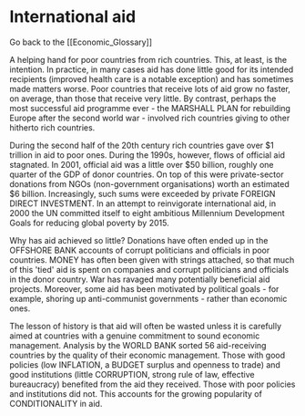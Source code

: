 # International aid

Go back to the [[Economic_Glossary]]


A helping hand for poor countries from rich countries. This, at least, is the intention. In practice, in many cases aid has done little good for its intended recipients (improved health care is a notable exception) and has sometimes made matters worse. Poor countries that receive lots of aid grow no faster, on average, than those that receive very little. By contrast, perhaps the most successful aid programme ever - the MARSHALL PLAN for rebuilding Europe after the second world war - involved rich countries giving to other hitherto rich countries.

During the second half of the 20th century rich countries gave over $1 trillion in aid to poor ones. During the 1990s, however, flows of official aid stagnated. In 2001, official aid was a little over $50 billion, roughly one quarter of the GDP of donor countries. On top of this were private-sector donations from NGOs (non-government organisations) worth an estimated $6 billion. Increasingly, such sums were exceeded by private FOREIGN DIRECT INVESTMENT. In an attempt to reinvigorate international aid, in 2000 the UN committed itself to eight ambitious Millennium Development Goals for reducing global poverty by 2015.

Why has aid achieved so little? Donations have often ended up in the OFFSHORE BANK accounts of corrupt politicians and officials in poor countries. MONEY has often been given with strings attached, so that much of this 'tied' aid is spent on com­panies and corrupt politicians and officials in the donor country. War has ravaged many potentially beneficial aid projects. Moreover, some aid has been motivated by political goals - for example, shoring up anti-communist governments - rather than economic ones.

The lesson of history is that aid will often be wasted unless it is carefully aimed at countries with a genuine commitment to sound economic management. Analysis by the WORLD BANK sorted 56 aid-receiving countries by the quality of their economic management. Those with good policies (low INFLATION, a BUDGET surplus and openness to trade) and good institutions (little CORRUPTION, strong rule of law, effective bureaucracy) benefited from the aid they received. Those with poor policies and institutions did not. This accounts for the growing popularity of CONDITIONALITY in aid.

